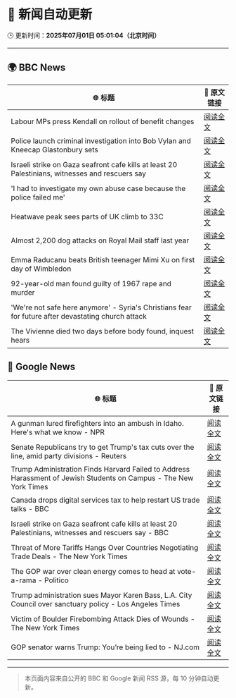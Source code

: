 # 🧠 新闻自动更新

🕒 更新时间：**2025年07月01日 05:01:04（北京时间）**

---

## 🌍 BBC News

| 🌐 标题 | 🔗 原文链接 |
|--------|-------------|
| Labour MPs press Kendall on rollout of benefit changes | [阅读全文](https://www.bbc.com/news/articles/ckg55y84vvlo) |
| Police launch criminal investigation into Bob Vylan and Kneecap Glastonbury sets | [阅读全文](https://www.bbc.com/news/articles/cd0vvnl41mno) |
| Israeli strike on Gaza seafront cafe kills at least 20 Palestinians, witnesses and rescuers say | [阅读全文](https://www.bbc.com/news/articles/c62884y1pl5o) |
| 'I had to investigate my own abuse case because the police failed me' | [阅读全文](https://www.bbc.com/news/articles/cj0mzmqvp6zo) |
| Heatwave peak sees parts of UK climb to 33C | [阅读全文](https://www.bbc.com/news/articles/c89epj8pd9zo) |
| Almost 2,200 dog attacks on Royal Mail staff last year | [阅读全文](https://www.bbc.com/news/articles/c5ygp5lv8d6o) |
| Emma Raducanu beats British teenager Mimi Xu on first day of Wimbledon | [阅读全文](https://www.bbc.com/sport/tennis/articles/cq8zzyw99jdo) |
| 92-year-old man found guilty of 1967 rape and murder | [阅读全文](https://www.bbc.com/news/articles/cgk3jyl5prvo) |
| 'We're not safe here anymore' - Syria's Christians fear for future after devastating church attack | [阅读全文](https://www.bbc.com/news/articles/c79q8p8qx1do) |
| The Vivienne died two days before body found, inquest hears | [阅读全文](https://www.bbc.com/news/articles/c628699znyno) |

## 📰 Google News

| 🌐 标题 | 🔗 原文链接 |
|--------|-------------|
| A gunman lured firefighters into an ambush in Idaho. Here's what we know - NPR | [阅读全文](https://news.google.com/rss/articles/CBMikwFBVV95cUxNcGZ0dXRFOVF6U2M3UWxyNjBlUXlLWW91YnJ6SHlrT0pnc1ZzT0psSE5lNXlmdkhfajBjRF9ZQ2FsZzFLQ3VlTmxxM28xMDFVdEw5MHdSdjNrYngyd3ROelFlNHRHNkFvTWVfaXR1bmFpSFNQenNVRjJ4SVU2Wml5WjZFS2RqWlFxa29KRmNpVmRSY1U?oc=5) |
| Senate Republicans try to get Trump's tax cuts over the line, amid party divisions - Reuters | [阅读全文](https://news.google.com/rss/articles/CBMizgFBVV95cUxPN0IwYUdBd0p2bERMS25LZ3pSaHg3cjVEUnpFMlpHU09CNGpOelJoUFd5SnMyT3BWUEVsWnp0UHdaMFRUbXZWcnFnSTREU3VyQ1c4SnhCdlhGNjhtd0V4YVEySlNiMHJPVVFxa1RxeTZZNl96RGRWN1lieHk0NXpHRndZNnNSSnlIOEVER3lWTXpxNzJGbGV5N0ZJRVJtdlRvSF9HcFpYYW1VMnlOenJ0R1Mxc3lRaXRWU3dYODQ2MzZGSzNETDM0dDhEaEdrUQ?oc=5) |
| Trump Administration Finds Harvard Failed to Address Harassment of Jewish Students on Campus - The New York Times | [阅读全文](https://news.google.com/rss/articles/CBMiigFBVV95cUxNaHMwMVdBb2JYS2JHTEN1cTJWbjczQXFxOUJpUUlhRkhqcTBxMk95U0tmOGt3RnBPbmFhcndOZUt4TmxJS0kzTExWQ3hTTkdFdTZlVHh4UlQyU29PXzVsbjg5dElwM1VvdmpLcXlPZnBYZnJEbkU2TWJWNHdNRFBkOVI3Mm41TDEtWWc?oc=5) |
| Canada drops digital services tax to help restart US trade talks - BBC | [阅读全文](https://news.google.com/rss/articles/CBMiWkFVX3lxTFBKNEFtTG1UaUhaaE14MEQza2RELW1zU0VNMEVrOFpVTDdaOWJUZFJ4V2ptdEl6T2gyNDVJeHBXWEF6U3J1S3I2MzFjaW5uR2w5RFJtNEs1U0JoUdIBX0FVX3lxTE9VUFhzRmpXTjlnc0ZEcG5IY3czeEEzOE1BVW9KNXFFaHlRZ2dSbjJJdkdmWXM2anhRa0M5RFNwMjhQOXlsWnl5NDVqZjdrNnFSWl9IaFB5ajBvWDVQWDNF?oc=5) |
| Israeli strike on Gaza seafront cafe kills at least 20 Palestinians, witnesses and rescuers say - BBC | [阅读全文](https://news.google.com/rss/articles/CBMiWkFVX3lxTFA3bHFrYXpycXF5Y0MyUGZOWDlNa1k5eHl5cDEydW9KN0dZZ1dkYktSVHFWTjZLdTBnMTVaclZ4c3ZQVnNnTkMwRDZZOXBDRjMtdEEtaTlhdjl4UdIBX0FVX3lxTE1UT01nZWtkSXBOd3Nia0RqMTZVb05EUWZjWTBjWHZpaWd6bktueWk3ZkZwS1BlUGJaM09HU2lCRG1YWnBxYXVUbm5jUWVwNHFUZFFKRzAyYjM4dHNQYkhj?oc=5) |
| Threat of More Tariffs Hangs Over Countries Negotiating Trade Deals - The New York Times | [阅读全文](https://news.google.com/rss/articles/CBMiigFBVV95cUxOOEtMWWNiQmlIb3NaNmdXS3RCM0QxSTJ1ekc2WnlVbTc2MmU2NGpsWVVGUXp6c3owY0FDZjZ6YXJMam1yYkVyc09lWXNiNHpDNW1OcE1ud293SmhqWTNLN1p3cDZUMXVMU05HeFVoWUVSOU9mNkl2Qk1lSVMzb2x4bThIelV6b0RhQWc?oc=5) |
| The GOP war over clean energy comes to head at vote-a-rama - Politico | [阅读全文](https://news.google.com/rss/articles/CBMirAFBVV95cUxPX2hYS0NGVW1PZFF2dkRPNGtQMXJxYWR0T3JUaURhR1luNS1XYTUtNERYNFBvOHpjMklHaHpTUVE4QTlQTnBMZ3MzRjcxanY1WFpaeDBTUnVMNTlyOFA3V2M1MkpBQzFFRTZIQXZMaElCeXBRcmwzQkl1NjhHU3dFTkIzYnFYV3RMRHc3ZmVIVW16ZGluTWgxaEFxRWZyaDZXczVQczFYUFdzN3lr?oc=5) |
| Trump administration sues Mayor Karen Bass, L.A. City Council over sanctuary policy - Los Angeles Times | [阅读全文](https://news.google.com/rss/articles/CBMilAFBVV95cUxQeER5V1JfX1Q1TFptb0NXeDJsSllIOXFnSW9NRThEQkFnTk5ZWk0tZnRRcUhNQXh4Y0x2S3I4bVpXTGJIVHRUVzNaLVZRVUdCS29QUGxPcy01SDVsRV80UnN1YXFvNUhucTc0TlR2VTl5UTNIYWZDTHRDajBTVHRHN2VDazN0ZEFzYmthY0lTdk0zT1A0?oc=5) |
| Victim of Boulder Firebombing Attack Dies of Wounds - The New York Times | [阅读全文](https://news.google.com/rss/articles/CBMiekFVX3lxTE1PdElKQWczcmtJOHhUT2Q0TXpsSXBkR19SNEllTF9ac2FHdU9WS2dLb1R6bWN5ZnpxVWlXakF6Zl9nRi1kNEVibTJrLXJETzR0akRCUzFMaDc3SC1FQlhXVFdlWmR0bERWWVNuTDl6QVI4ZzNSWTAzb21n?oc=5) |
| GOP senator warns Trump: You’re being lied to - NJ.com | [阅读全文](https://news.google.com/rss/articles/CBMijAFBVV95cUxQVlpjX0x0Q2FHdHZrMkhRVVFYd0V5MjRKWWFxMVlkYXBYWGh6bFRmLXJzbE9rbC1Qc0JzUEVuS01tNDd3Xy1OMUZEY29jZnZNcF9KRHFvdkZndWdMaFY0UmlrV3hHT0dqNE1jb1p4RjFwMEJaMy13Vy1fMWN2aXNXdGFhOXl2T09rSGplatIBoAFBVV95cUxNODdOa25CSFVFZmRIZFV1bkZCWk43OHQ3djM0ems0UEo5a3VuT0k5TnRnYkZwSkI4R1g0Vm9VVjUyTFlpTHlJTU4zR1l5VDBLZ2RSQ3RHQ0pvUGUzWk9aOWNuZU9VbEZsMEx5UGt1cHB0QkE4a185S1dkbDhIZjE1R2NQMzN5b0dmWlZaS0VHRnJHUkdNcHZOVGZDQ2dnTTg5?oc=5) |

---
> 本页面内容来自公开的 BBC 和 Google 新闻 RSS 源，每 10 分钟自动更新。